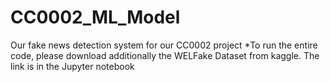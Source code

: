 # CC0002_ML_Model
 Our fake news detection system for our CC0002 project
 *To run the entire code, please download additionally the WELFake Dataset from kaggle. The link is in the Jupyter notebook
